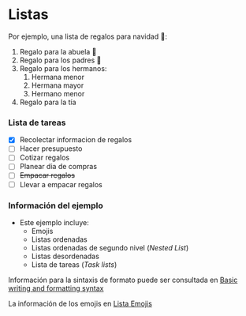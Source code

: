 # Listas


Por ejemplo, una lista de regalos para navidad 🎄:

1. Regalo para la abuela 💝
2. Regalo para los padres 👫
3. Regalo para los hermanos:
    1. Hermana menor
    2. Hermana mayor
    3. Hermano menor
4. Regalo para la tía

### Lista de tareas

- [X] Recolectar informacion de regalos
- [ ] Hacer presupuesto
- [ ] Cotizar regalos
- [ ] Planear dia de compras
- [ ] ~~Empacar regalos~~
- [ ] Llevar a empacar regalos

### Información del ejemplo

- Este ejemplo incluye:
  - Emojis
  - Listas ordenadas
  - Listas ordenadas de segundo nivel (*Nested List*)
  - Listas desordenadas
  - Lista de tareas (*Task lists*)
  
  
Información para la sintaxis de formato puede ser consultada en [Basic writing and formatting syntax](https://docs.github.com/en/github/writing-on-github/getting-started-with-writing-and-formatting-on-github/basic-writing-and-formatting-syntax)

La información de los emojis en [Lista Emojis](https://gist.github.com/rxaviers/7360908)
